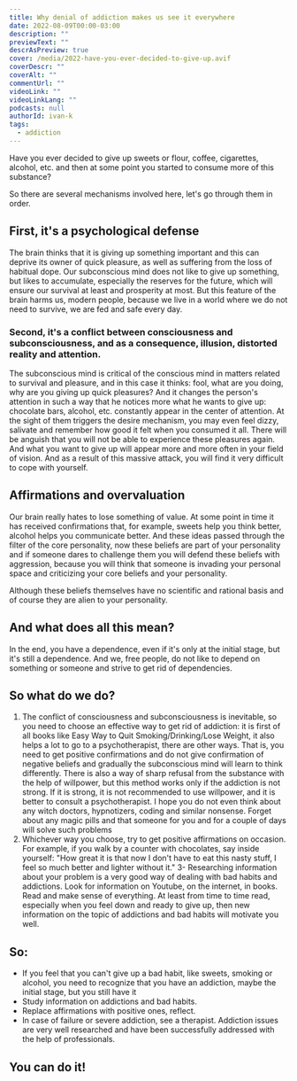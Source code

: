 ```yaml
---
title: Why denial of addiction makes us see it everywhere
date: 2022-08-09T00:00-03:00
description: ""
previewText: ""
descrAsPreview: true
cover: /media/2022-have-you-ever-decided-to-give-up.avif
coverDescr: ""
coverAlt: ""
commentUrl: ""
videoLink: ""
videoLinkLang: ""
podcasts: null
authorId: ivan-k
tags:
  - addiction
---
```

Have you ever decided to give up sweets or flour, coffee, cigarettes, alcohol, etc. and then at some point you started to consume more of this substance?

So there are several mechanisms involved here, let's go through them in order.

## First, it's a psychological defense

The brain thinks that it is giving up something important and this can deprive its owner of quick pleasure, as well as suffering from the loss of habitual dope. Our subconscious mind does not like to give up something, but likes to accumulate, especially the reserves for the future, which will ensure our survival at least and prosperity at most. But this feature of the brain harms us, modern people, because we live in a world where we do not need to survive, we are fed and safe every day.

### Second, it's a conflict between consciousness and subconsciousness, and as a consequence, illusion, distorted reality and attention.

The subconscious mind is critical of the conscious mind in matters related to survival and pleasure, and in this case it thinks: fool, what are you doing, why are you giving up quick pleasures? And it changes the person's attention in such a way that he notices more what he wants to give up: chocolate bars, alcohol, etc. constantly appear in the center of attention. At the sight of them triggers the desire mechanism, you may even feel dizzy, salivate and remember how good it felt when you consumed it all. There will be anguish that you will not be able to experience these pleasures again. And what you want to give up will appear more and more often in your field of vision. And as a result of this massive attack, you will find it very difficult to cope with yourself.

## Affirmations and overvaluation ##

Our brain really hates to lose something of value. At some point in time it has received confirmations that, for example, sweets help you think better, alcohol helps you communicate better. And these ideas passed through the filter of the core personality, now these beliefs are part of your personality and if someone dares to challenge them you will defend these beliefs with aggression, because you will think that someone is invading your personal space and criticizing your core beliefs and your personality.

Although these beliefs themselves have no scientific and rational basis and of course they are alien to your personality.

## And what does all this mean?

In the end, you have a dependence, even if it's only at the initial stage, but it's still a dependence. And we, free people, do not like to depend on something or someone and strive to get rid of dependencies.

## So what do we do?

1. The conflict of consciousness and subconsciousness is inevitable, so you need to choose an effective way to get rid of addiction: it is first of all books like Easy Way to Quit Smoking/Drinking/Lose Weight, it also helps a lot to go to a psychotherapist, there are other ways. That is, you need to get positive confirmations and do not give confirmation of negative beliefs and gradually the subconscious mind will learn to think differently. There is also a way of sharp refusal from the substance with the help of willpower, but this method works only if the addiction is not strong. If it is strong, it is not recommended to use willpower, and it is better to consult a psychotherapist. I hope you do not even think about any witch doctors, hypnotizers, coding and similar nonsense. Forget about any magic pills and that someone for you and for a couple of days will solve such problems
2. Whichever way you choose, try to get positive affirmations on occasion. For example, if you walk by a counter with chocolates, say inside yourself: "How great it is that now I don't have to eat this nasty stuff, I feel so much better and lighter without it."
3- Researching information about your problem is a very good way of dealing with bad habits and addictions. Look for information on Youtube, on the internet, in books. Read and make sense of everything. At least from time to time read, especially when you feel down and ready to give up, then new information on the topic of addictions and bad habits will motivate you well.

## So:

- If you feel that you can't give up a bad habit, like sweets, smoking or alcohol, you need to recognize that you have an addiction, maybe the initial stage, but you still have it
- Study information on addictions and bad habits.
- Replace affirmations with positive ones, reflect.
- In case of failure or severe addiction, see a therapist. Addiction issues are very well researched and have been successfully addressed with the help of professionals.

## You can do it!
